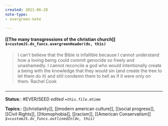 ```yaml
---
created: 2021-06-28
note-type: 
- evergreen-note

---
```


#### [[The many transgressions of the christian church]] `$=customJS.dv_funcs.evergreenHeader(dv, this)`

> I can't believe that the Bible is infallible because I cannot understand how a loving being could commit genocide so freely and unashamedly. I cannot reconcile a god who would intentionally create a being with the knowledge that they would sin (and create the tree to let them do it) and still condemn them to hell as if it were only on them.
> Rachel Cook

### <hr class="footnote"/>

**Status**:: #EVER/SEED
*edited `=this.file.mtime`*

**Topics**:: [[christianity]], [[modern american culture]], [[social progress]], [[Civil Rights]], [[Homophobia]], [[racism]], [[American Conservatism]]
*`$=customJS.dv_funcs.outlinedIn(dv, this)`*
